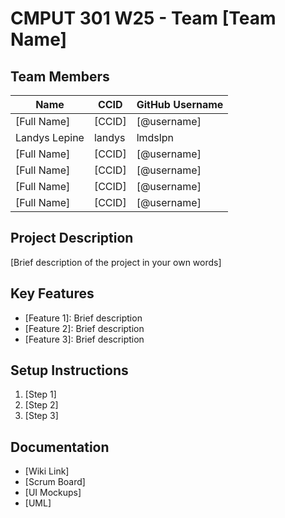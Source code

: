 # CMPUT 301 W25 - Team [Team Name]

## Team Members

| Name        | CCID   | GitHub Username |
| ----------- | ------ | --------------- |
| [Full Name] | [CCID] | [@username]     |
| Landys Lepine | landys | lmdslpn     |
| [Full Name] | [CCID] | [@username]     |
| [Full Name] | [CCID] | [@username]     |
| [Full Name] | [CCID] | [@username]     |
| [Full Name] | [CCID] | [@username]     |

## Project Description

[Brief description of the project in your own words]

## Key Features

- [Feature 1]: Brief description
- [Feature 2]: Brief description
- [Feature 3]: Brief description

## Setup Instructions

1. [Step 1]
2. [Step 2]
3. [Step 3]

## Documentation

- [Wiki Link]
- [Scrum Board]
- [UI Mockups]
- [UML]
